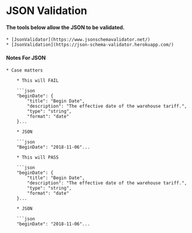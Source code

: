 # JSON Validation

#### The tools below allow the JSON to be validated.

    * [JsonValidator](https://www.jsonschemavalidator.net/)
    * [JsonValidation](https://json-schema-validator.herokuapp.com/)

#### Notes For JSON

    * Case matters

        * This will FAIL

        ```json
        "beginDate": { 
            "title": "Begin Date",
            "description": "The effective date of the warehouse tariff.",
            "type": "string",
            "format": "date"
        }...

        * JSON

        ```json
        "BeginDate": "2018-11-06"...

        * This will PASS

        ```json
        "beginDate": { 
            "title": "Begin Date",
            "description": "The effective date of the warehouse tariff.",
            "type": "string",
            "format": "date"
        }...

        * JSON

        ```json
        "beginDate": "2018-11-06"...
